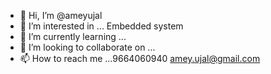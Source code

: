 - 👋 Hi, I’m @ameyujal
- 👀 I’m interested in ... Embedded system 
- 🌱 I’m currently learning ...
- 💞️ I’m looking to collaborate on ...
- 📫 How to reach me ...9664060940 amey.ujal@gmail.com

<!---
ameyujal/ameyujal is a ✨ special ✨ repository because its `README.md` (this file) appears on your GitHub profile.
You can click the Preview link to take a look at your changes.
--->
